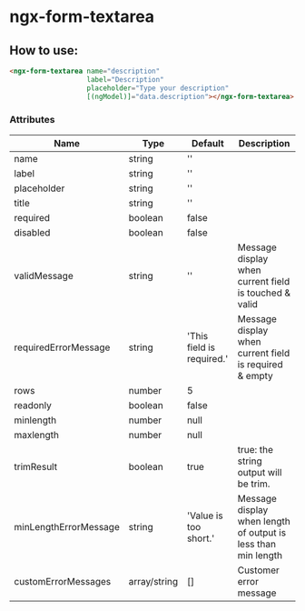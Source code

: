 # ngx-form-textarea

How to use:
-------------
```html
<ngx-form-textarea name="description"
                   label="Description"
                   placeholder="Type your description"
                   [(ngModel)]="data.description"></ngx-form-textarea>
```

### Attributes
Name | Type | Default | Description
---- | ---- | ------- | -----------
name | string | ''
label | string | ''
placeholder | string | ''
title | string | ''
required | boolean | false
disabled | boolean | false
validMessage | string | '' | Message display when current field is touched & valid
requiredErrorMessage | string | 'This field is required.' | Message display when current field is required & empty 
rows | number | 5 
readonly | boolean | false
minlength | number | null
maxlength | number | null
trimResult | boolean | true | true: the string output will be trim.
minLengthErrorMessage | string | 'Value is too short.' | Message display when length of output is less than min length
customErrorMessages | array/string | [] | Customer error message
